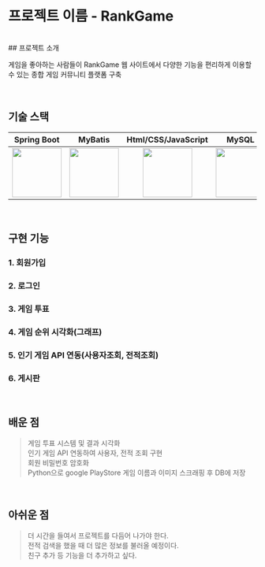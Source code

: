 # 프로젝트 이름 - RankGame
<br>
## 프로젝트 소개

 게임을 좋아하는 사람들이 RankGame 웹 사이트에서 다양한 기능을 편리하게 이용할 수 있는 종합 게임 커뮤니티 플랫폼 구축

<br>

## 기술 스택

| Spring Boot | MyBatis  | Html/CSS/JavaScript| MySQL | RDS | EC2 |
| :--------: | :--------: | :--------: | :--------: | :--------: | :--------: |
|<img src="https://images.velog.io/images/galaxy/post/b501f325-1810-4e26-962e-e66ca0b94ca9/image.png" width="100px"> |<img src="https://velog.velcdn.com/images/parkirae/post/7987977e-4187-4756-a09f-c8e8ceda6e4d/image.png" width="100px">|<img src="https://encrypted-tbn0.gstatic.com/images?q=tbn:ANd9GcSA9h4HeUrM518StL4CQ1gnf2lQiIH-DH3xpg&s" width="100px">   |<img src="https://encrypted-tbn0.gstatic.com/images?q=tbn:ANd9GcSF9UXfrx8TWM7eyKB1jdIk66ZoGVmTtqWjKQ&s" width="100px">|<img src="https://cdn.prod.website-files.com/601064f495f4b4967f921aa9/635884ad45bd4b4723f4bc39_202210-rds-logo.png" width="100px">|<img src="https://miro.medium.com/v2/resize:fit:360/1*wylmHpaFcR6n17js3ni8Tw.png" width="100px">|
<br>

## 구현 기능

### 1. 회원가입

### 2. 로그인

### 3. 게임 투표

### 4. 게임 순위 시각화(그래프)

### 5. 인기 게임 API 연동(사용자조회, 전적조회)

### 6. 게시판

<br>

## 배운 점
> 게임 투표 시스템 및 결과 시각화<br>
> 인기 게임 API 연동하여 사용자, 전적 조회 구현<br>
> 회원 비밀번호 암호화<br>
> Python으로 google PlayStore 게임 이름과 이미지 스크래핑 후 DB에 저장<br>
<br>

## 아쉬운 점
> 더 시간을 들여서 프로젝트를 다듬어 나가야 한다.<br>
> 전적 검색을 했을 때 더 많은 정보를 불러올 예정이다.<br>
> 친구 추가 등 기능을 더 추가하고 싶다.<br>

